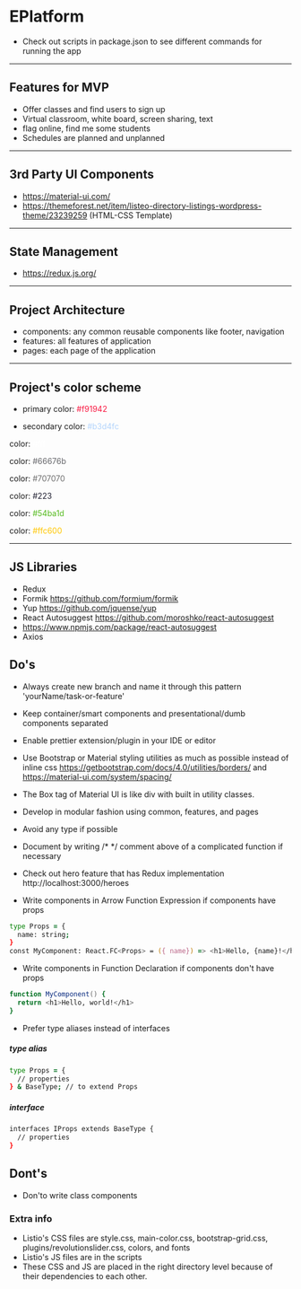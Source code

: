 # EPlatform

- Check out scripts in package.json to see different commands for running the app

<hr/>

## Features for MVP

- Offer classes and find users to sign up
- Virtual classroom, white board, screen sharing, text
- flag online, find me some students
- Schedules are planned and unplanned

<hr/>

## 3rd Party UI Components

- https://material-ui.com/
- https://themeforest.net/item/listeo-directory-listings-wordpress-theme/23239259 (HTML-CSS Template)

<hr/>

## State Management

- https://redux.js.org/

<hr/>

## Project Architecture

- components: any common reusable components like footer, navigation
- features: all features of application
- pages: each page of the application

<hr/>

## Project's color scheme

- primary color: <span style="color: #f91942">#f91942</span>

- secondary color: <span style="color: #b3d4fc">#b3d4fc</span>

color: <span style="color: #fff">#fff</span>

color: <span style="color: #66676b">#66676b</span>

color: <span style="color: #707070">#707070</span>

color: <span style="color: #223">#223</span>

color: <span style="color: #54ba1d">#54ba1d</span>

color: <span style="color: #ffc600">#ffc600</span>

<hr/>

## JS Libraries
- Redux
- Formik https://github.com/formium/formik
- Yup https://github.com/jquense/yup
- React Autosuggest https://github.com/moroshko/react-autosuggest
- https://www.npmjs.com/package/react-autosuggest
- Axios

## Do's

- Always create new branch and name it through this pattern 'yourName/task-or-feature'
- Keep container/smart components and presentational/dumb components separated
- Enable prettier extension/plugin in your IDE or editor
- Use Bootstrap or Material styling utilities as much as possible instead of inline css https://getbootstrap.com/docs/4.0/utilities/borders/ and https://material-ui.com/system/spacing/
- The Box tag of Material UI is like div with built in utility classes.
- Develop in modular fashion using common, features, and pages
- Avoid any type if possible
- Document by writing /\* \*/ comment above of a complicated function if necessary
- Check out hero feature that has Redux implementation http://localhost:3000/heroes

- Write components in Arrow Function Expression if components have props
```zsh
type Props = {
  name: string;
}
const MyComponent: React.FC<Props> = ({ name}) => <h1>Hello, {name}!</h1>
```

- Write components in Function Declaration if components don't have props

```zsh
function MyComponent() {
  return <h1>Hello, world!</h1>
}
```
- Prefer type aliases instead of interfaces

##### type alias
```zsh
type Props = {
  // properties
} & BaseType; // to extend Props
```

##### interface
```zsh
interfaces IProps extends BaseType {
  // properties
}
```

## Dont's
- Don'to write class components


### Extra info

- Listio's CSS files are style.css, main-color.css, bootstrap-grid.css, plugins/revolutionslider.css, colors, and fonts
- Listio's JS files are in the scripts
- These CSS and JS are placed in the right directory level because of their dependencies to each other.
